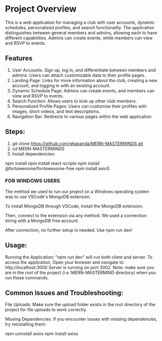 # Project Overview

This is a web application for managing a club with user accounts, dynamic schedules, personalized profiles, and search functionality. The application distinguishes between general members and admins, allowing each to have different capabilities. Admins can create events, while members can view and RSVP to events.

## Features
1) User Accounts: Sign up, log in, and differentiate between members and admins. Users can attach customizable data to their profile pages.
2) Landing Page: Links for more information about the club, creating a new account, and logging in with an existing account.
3) Dynamic Schedule Page: Admins can create events, and members can view and RSVP to events.
4) Search Function: Allows users to look up other club members.
5) Personalized Profile Pages: Users can customize their profiles with images, short videos, and text descriptions.
6) Navigation Bar: Redirects to various pages within the web application.

## Steps:

1) git clone https://github.com/ghapanda/MERN-MASTERMINDS.git
2) cd MERN-MASTERMINDS
3) Install dependencies:

npm install
npm install react-scripts
npm install @fortawesome/fontawesome-free
npm install axioS

### FOR WINDOWS USERS

The method we used to run our project on a Windows operating system was to use VSCode's MongoDB extension.

To install MongoDB through VSCode, install the MongoDB extension.

Then, connect to the extension via any method. We used a connection string with a MongoDB free account.

After connection, no further setup is needed. Use npm run dev!

## Usage:
Running the Application:
"npm run dev" will run both client and server.
To access the application, Open your browser and navigate to: http://localhost:3000
Server is running on port 3002.
Note: make sure you are in the root of the project (i.e :MERN-MASTERMIND directory) when you run these commands.

## Common Issues and Troubleshooting:

File Uploads:
Make sure the upload folder exists in the root directory of the project for file uploads to work correctly.

Missing Dependencies:
If you encounter issues with missing dependencies, try reinstalling them:

npm uninstall axios
npm install axios
